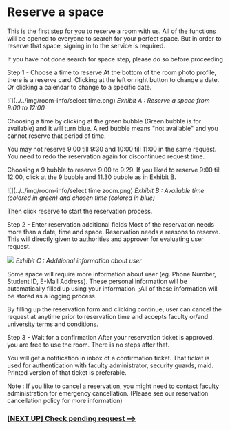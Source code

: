 # Reserve a space

This is the first step for you to reserve a room with us. All of the functions will be opened to everyone to search for your perfect space. But in order to reserve that space, signing in to the service is required.

If you have not done search for space step, please do so before proceeding

Step 1 - Choose a time to reserve
At the bottom of the room photo profile, there is a reserve card.
Clicking at the left or right button to change a date. Or clicking a calendar to change to a specific date.

![](../../img/room-info/select time.png)
*Exhibit A : Reserve a space from 9:00 to 12:00*

Choosing a time by clicking at the green bubble (Green bubble is for available) and it will turn blue.
A red bubble means "not available" and you cannot reserve that period of time.

You may not reserve 9:00 till 9:30 and 10:00 till 11:00 in the same request. You need to redo the reservation again for discontinued request time.

Choosing a 9 bubble to reserve 9:00 to 9:29.
If you liked to reserve 9:00 till 12:00, click at the 9 bubble and 11.30 bubble as in Exhibit B.

![](../../img/room-info/select time zoom.png)
*Exhibit B : Available time (colored in green) and chosen time (colored in blue)*

Then click reserve to start the reservation process.

Step 2 - Enter reservation additional fields
Most of the reservation needs more than a date, time and space. Reservation needs a reasons to reserve. This will directly given to authorities and approver for evaluating user request.

![](../../img/form-request/form-without-info.png) 
*Exhibit C : Additional information about user*

Some space will require more information about user (eg. Phone Number, Student ID, E-Mail Address). These personal information will be automatically filled up using your information. ;All of these information will be stored as a logging process.

By filling up the reservation form and clicking continue, user can cancel the request at anytime prior to reservation time and accepts faculty or/and university terms and conditions.

Step 3 - Wait for a confirmation
After your reservation ticket is approved, you are free to use the room. There is no steps after that.

You will get a notification in inbox of a confirmation ticket. That ticket is used for authentication with faculty administrator, security guards, maid. Printed version of that ticket is preferable.

Note : If you like to cancel a reservation, you might need to contact faculty administration for emergency cancellation. (Please see our reservation cancellation policy for more information)

### [[NEXT UP] Check pending request -->](client/check-reqest.md)
